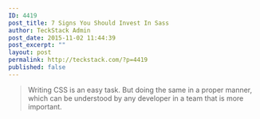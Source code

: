 ```yaml
---
ID: 4419
post_title: 7 Signs You Should Invest In Sass
author: TeckStack Admin
post_date: 2015-11-02 11:44:39
post_excerpt: ""
layout: post
permalink: http://teckstack.com/?p=4419
published: false
---
```

<blockquote>Writing CSS is an easy task. But doing the same in a proper manner, which can be understood by any developer in a team that is more important.</blockquote>